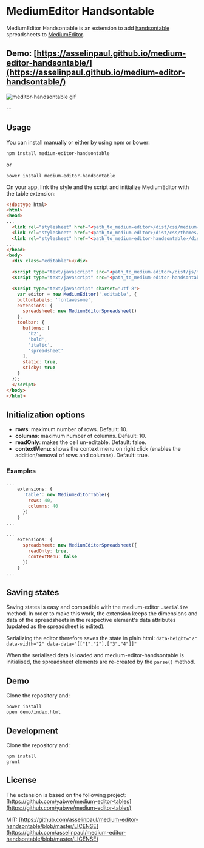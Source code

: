 # MediumEditor Handsontable

MediumEditor Handsontable is an extension to add [handsontable](http://handsontable.com/) spreadsheets to [MediumEditor](https://github.com/yabwe/medium-editor).

Demo: [https://asselinpaul.github.io/medium-editor-handsontable/](https://asselinpaul.github.io/medium-editor-handsontable/)
--

![meditor-handsontable gif](https://cloud.githubusercontent.com/assets/868249/8600928/ae31ae04-2660-11e5-8e39-9fb0399d9f94.gif)

--

## Usage

You can install manually or either by using npm or bower:

```
npm install medium-editor-handsontable
```

or

```
bower install medium-editor-handsontable
```

On your app, link the style and the script and initialize MediumEditor with the table extension:

```html
<!doctype html>
<html>
<head>
...
  <link rel="stylesheet" href="<path_to_medium-editor>/dist/css/medium-editor.css" />
  <link rel="stylesheet" href="<path_to_medium-editor>/dist/css/themes/default.css" />
  <link rel="stylesheet" href="<path_to_medium-editor-handsontable>/dist/css/medium-editor-handsontable.css" />
...
</head>
<body>
  <div class="editable"></div>

  <script type="text/javascript" src="<path_to_medium-editor>/dist/js/medium-editor.js"></script>
  <script type="text/javascript" src="<path_to_medium-editor-handsontable>/dist/js/medium-editor-handsontable.js"></script>

  <script type="text/javascript" charset="utf-8">
    var editor = new MediumEditor('.editable', {
    buttonLabels: 'fontawesome',
    extensions: {
      spreadsheet: new MediumEditorSpreadsheet()
    },
    toolbar: {
      buttons: [
        'h2',
        'bold',
        'italic',
        'spreadsheet'
      ],
      static: true,
      sticky: true
    }
  });
  </script>
</body>
</html>
```

## Initialization options

* __rows__: maximum number of rows. Default: 10.
* __columns__: maximum number of columns. Default: 10.
* __readOnly__: makes the cell un-editable. Default: false.
* __contextMenu__: shows the context menu on right click (enables the addition/removal of rows and columns). Default: true.

### Examples

```javascript
...
    extensions: {
      'table': new MediumEditorTable({
        rows: 40,
        columns: 40
      })
    }
...
```

```javascript
...
	extensions: {
      spreadsheet: new MediumEditorSpreadsheet({
        readOnly: true,
        contextMenu: false
      })
    }
...
```

## Saving states
Saving states is easy and compatible with the medium-editor ```.serialize``` method. In order to make this work, the extension keeps the dimensions and data of the spreadsheets in the respective element's data attributes (updated as the spreadsheet is edited).

Serializing the editor therefore saves the state in plain html: ``` data-height="2" data-width="2" data-data="[["1","2"],["3","4"]]" ```

When the serialised data is loaded and medium-editor-handsontable is initialised, the spreadsheet elements are re-created by the ```parse()``` method. 

## Demo

Clone the repository and: 

```
bower install
open demo/index.html
```

## Development
Clone the repository and:

```
npm install
grunt
```

## License
The extension is based on the following project: [https://github.com/yabwe/medium-editor-tables](https://github.com/yabwe/medium-editor-tables)

MIT: [https://github.com/asselinpaul/medium-editor-handsontable/blob/master/LICENSE](https://github.com/asselinpaul/medium-editor-handsontable/blob/master/LICENSE)
